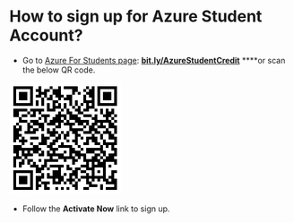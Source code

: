 # How to sign up for Azure Student Account?



* Go to [Azure For Students page](https://azure.microsoft.com/en-us/free/students/?WT.mc_id=github-mixedrealitycurriculum-ayyonet): [**bit.ly/AzureStudentCredit**](http://bit.ly/AzureStudentCredit) ****or scan the below QR code.

![Azure Student Credit link](../../../.gitbook/assets/azurestudentcredit.png)

* Follow the **Activate Now** link to sign up.


